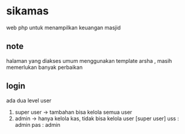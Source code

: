 # sikamas
web php untuk menampilkan keuangan masjid

## note
halaman yang diakses umum menggunakan template arsha , masih memerlukan banyak perbaikan

## login
ada dua level user
1. super user -> tambahan bisa kelola semua user
2. admin -> hanya kelola kas, tidak bisa kelola user
[super user]
uss : admin
pas : admin
